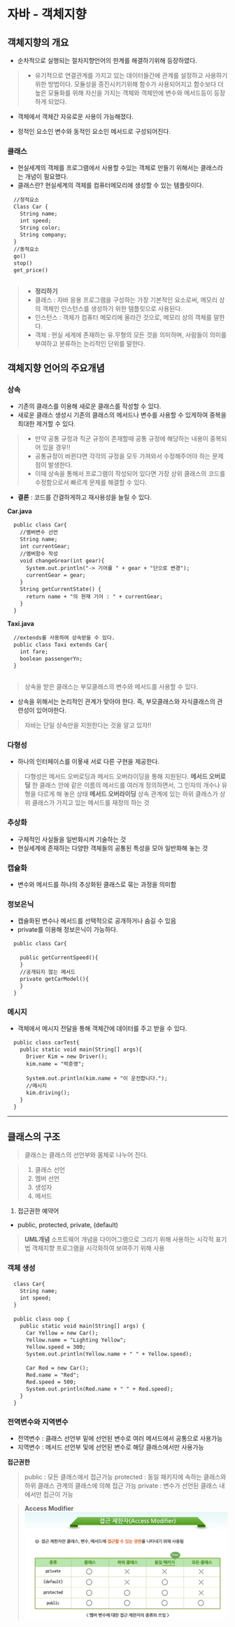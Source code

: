 # 자바 - 객체지향

## 객체지향의 개요

- 순차적으로 실행되는 절차지향언어의 한계를 해결하기위해 등장하였다.

> - 유기적으로 연결관계를 가지고 있는 데이터들간에 관계를 설정하고 사용하기위한 방법이다.
  모듈성을 증진시키기위해 함수가 사용되어지고 함수보다 더 높은 모듈화를 위해 자신을 가지는 객체와
  객체안에 변수와 메서드등이 등장하게 되었다.
  - 객체에서 객체간 자유로운 사용이 가능해졌다.
  
  
- 정적인 요소인 변수와 동적인 요소인 메서드로 구성되어진다.

### 클래스

- 현실세계의 객체를 프로그램에서 사용할 수있는 객체로 만들기 위해서는 클래스라는 개념이 필요했다.
- 클래스란? 현실세계의 객체를 컴퓨터메모리에 생성할 수 있는 템플릿이다.
```
  //정적요소
  Class Car {
    String name;
    int speed;
    String color;
    String company;
  }
  //동적요소
  go()
  stop()
  get_price()
  
```

> - **정리하기**
> - 클래스 : 자바 응용 프로그램을 구성하는 가장 기본적인 요소로써, 메모리 상의 객체인 인스턴스를 생성하기 위한 템플릿으로 사용된다.
> - 인스턴스 : 객체가 컴퓨터 메모리에 올라간 것으로, 메모리 상의 객체를 말한다.
> - 객체 : 현실 세계에 존재하는 유.무형의 모든 것을 의미하며, 사람들이 의미를 부여하고 분류하는 논리적인 단위를 말한다.

## 객체지향 언어의 주요개념

### 상속
- 기존의 클래스를 이용해 새로운 클래스를 작성할 수 있다.
- 새로운 클래스 생성시 기존의 클래스의 메서드나 변수를 사용할 수 있게하여 중복을 최대한 제거할 수 있다.

> - 만약 공통 규정과 직군 규정이 존재할때 공통 규정에 해당하는 내용이 중복되어 있을 경우!!
> - 공통규정이 바뀐다면 각각의 규정을 모두 가져와서 수정해주어야 하는 문제점이 발생한다.
> - 이때 상속을 통해서 프로그램이 작성되어 있다면 가장 상위 클래스의 코드를 수정함으로서 빠르게 문제를 해결할 수 있다.


- **결론** : 코드를 간결하게하고 재사용성을 늘릴 수 있다.

**Car.java**
```
  public class Car{
    //멤버변수 선언
    String name;
    int currentGear;
    //멤버함수 작성
    void changeGrear(int gear){
      System.out.println("-> 기어를 " + gear + "단으로 변경");
      currentGear = gear;
    }
    String getCurrentState() {
      return name + "의 현재 기어 : " + currentGear;
    }
  }
```

**Taxi.java**
```
  //extends를 사용하여 상속받을 수 있다.
  public class Taxi extends Car{
    int fare;
    boolean passengerYn;
  }
  
```
> 상속을 받은 클래스는 부모클래스의 변수와 메서드를 사용할 수 있다.


- 상속을 위해서는 논리적인 관계가 맞아야 한다. 즉, 부모클래스와 자식클래스의 관련성이 있어야한다.

> 자바는 단일 상속만을 지원한다는 것을 알고 있자!!


### 다형성

- 하나의 인터페이스를 이욯새 서로 다른 구현을 제공한다.
> 다형성은 메서드 오버로딩과 메서드 오버라이딩을 통해 지원된다.
> **메서드 오버로딩**
> 한 클래스 안에 같은 이름의 메서드를 여러개 정의하면서, 그 인자의 개수나 유형을 다르게 해 놓은 상태
> **메서드 오버라이딩**
> 상속 관계에 있는 하위 클래스가 상위 클래스가 가지고 있는 메서드를 재정의 하는 것

### 추상화

- 구체적인 사실들을 일반화시켜 기술하는 것
- 현실세계에 존재하는 다양한 객체들의 공통된 특성을 모아 일반화해 놓는 것

### 캡슐화

- 변수와 메서드를 하나의 추상화된 클래스로 묶는 과정을 의미함

### 정보은닉

- 캡슐화된 변수나 메서드를 선택적으로 공개하거나 숨길 수 있음
- private를 이용해 정보은닉이 가능하다.

```
  public class Car{
    
    public getCurrentSpeed(){
    }
    //공개되지 않는 메서드
    private getCarModel(){
    }
  }
```

### 메시지

- 객체에서 메시지 전달을 통해 객체간에 데이터를 주고 받을 수 있다.
```
  public class carTest{
    public static void main(String[] args){
      Driver Kim = new Driver();
      kim.name = "박준영";
      
      System.out.println(kim.name + "이 운전합니다.");
      //메시지 
      kim.driving();
    }
  }
```
-----

## 클래스의 구조

> 클래스는 클래스의 선언부와 몸체로 나누어 진다.

> 1. 클래스 선언
> 2. 멤버 선언
> 3. 생성자
> 4. 메서드

1. 접근권한 예약어
- public, protected, private, (default)

> **UML개념**
> 소프트웨어 개념을 다이어그램으로 그리기 위해 사용하는 시각적 표기법
> 객체지향 프로그램을 시각화하여 보여주기 위해 사용


### 객체 생성

```
  class Car{
    String name;
    int speed;
  }

  public class oop {
    public static void main(String[] args) {
      Car Yellow = new Car();
      Yellow.name = "Lighting Yellow";
      Yellow.speed = 300;
      System.out.println(Yellow.name + " " + Yellow.speed);

      Car Red = new Car();
      Red.name = "Red";
      Red.speed = 500;
      System.out.println(Red.name + " " + Red.speed);
    }
  }
```

### 전역변수와 지역변수

- 전역변수 : 클래스 선언부 밑에 선언된 변수로 여러 메서드에서 공통으로 사용가능
- 지역변수 : 메서드 선언부 및에 선언된 변수로 해당 클래스에서만 사용가능

**접근권한**
> public : 모든 클래스에서 접근가능
> protected : 동일 패키지에 속하는 클래스와 하위 클래스 관계의 클래스에 의해 접근 가능
> private : 변수가 선언된 클래스 내에서만 접근이 가능

> **Access Modifier**
![access_modifier](access_modifier.png)

